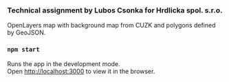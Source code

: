 ### Technical assignment by Lubos Csonka for Hrdlicka spol. s.r.o.

OpenLayers map with background map from CUZK and polygons defined by GeoJSON.

### `npm start`

Runs the app in the development mode.\
Open [http://localhost:3000](http://localhost:3000) to view it in the browser.
